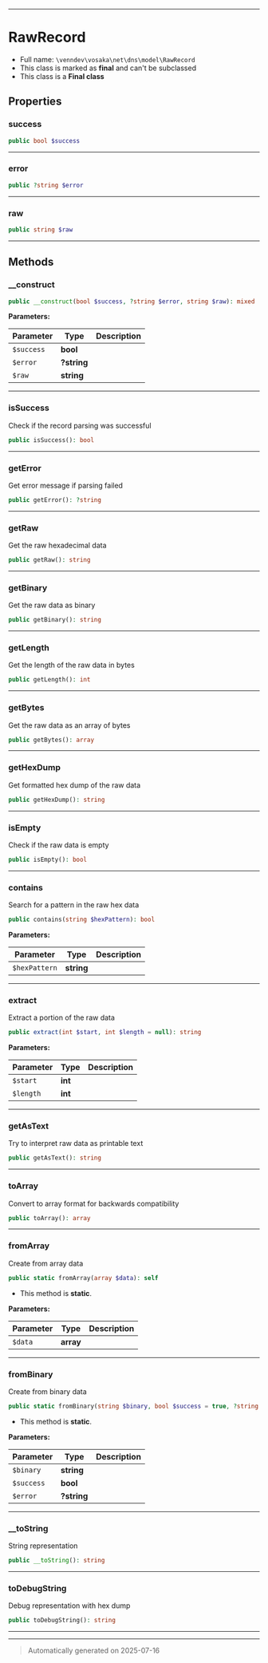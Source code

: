 ***

# RawRecord





* Full name: `\venndev\vosaka\net\dns\model\RawRecord`
* This class is marked as **final** and can't be subclassed
* This class is a **Final class**



## Properties


### success



```php
public bool $success
```






***

### error



```php
public ?string $error
```






***

### raw



```php
public string $raw
```






***

## Methods


### __construct



```php
public __construct(bool $success, ?string $error, string $raw): mixed
```








**Parameters:**

| Parameter | Type | Description |
|-----------|------|-------------|
| `$success` | **bool** |  |
| `$error` | **?string** |  |
| `$raw` | **string** |  |





***

### isSuccess

Check if the record parsing was successful

```php
public isSuccess(): bool
```












***

### getError

Get error message if parsing failed

```php
public getError(): ?string
```












***

### getRaw

Get the raw hexadecimal data

```php
public getRaw(): string
```












***

### getBinary

Get the raw data as binary

```php
public getBinary(): string
```












***

### getLength

Get the length of the raw data in bytes

```php
public getLength(): int
```












***

### getBytes

Get the raw data as an array of bytes

```php
public getBytes(): array
```












***

### getHexDump

Get formatted hex dump of the raw data

```php
public getHexDump(): string
```












***

### isEmpty

Check if the raw data is empty

```php
public isEmpty(): bool
```












***

### contains

Search for a pattern in the raw hex data

```php
public contains(string $hexPattern): bool
```








**Parameters:**

| Parameter | Type | Description |
|-----------|------|-------------|
| `$hexPattern` | **string** |  |





***

### extract

Extract a portion of the raw data

```php
public extract(int $start, int $length = null): string
```








**Parameters:**

| Parameter | Type | Description |
|-----------|------|-------------|
| `$start` | **int** |  |
| `$length` | **int** |  |





***

### getAsText

Try to interpret raw data as printable text

```php
public getAsText(): string
```












***

### toArray

Convert to array format for backwards compatibility

```php
public toArray(): array
```












***

### fromArray

Create from array data

```php
public static fromArray(array $data): self
```



* This method is **static**.




**Parameters:**

| Parameter | Type | Description |
|-----------|------|-------------|
| `$data` | **array** |  |





***

### fromBinary

Create from binary data

```php
public static fromBinary(string $binary, bool $success = true, ?string $error = null): self
```



* This method is **static**.




**Parameters:**

| Parameter | Type | Description |
|-----------|------|-------------|
| `$binary` | **string** |  |
| `$success` | **bool** |  |
| `$error` | **?string** |  |





***

### __toString

String representation

```php
public __toString(): string
```












***

### toDebugString

Debug representation with hex dump

```php
public toDebugString(): string
```












***


***
> Automatically generated on 2025-07-16
